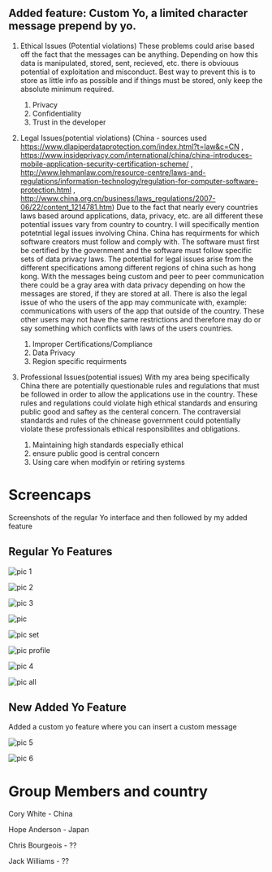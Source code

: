 ## Added feature: Custom Yo, a limited character message prepend by yo.




1. Ethical Issues (Potential violations)
These problems could arise based off the fact that the messages can be anything. Depending on how this data is manipulated, stored, sent, recieved, etc. there is obviouus potential of exploitation and misconduct. Best way to prevent this is to store as little info as possible and if things must be stored, only keep the absolute minimum required.
      1. Privacy
      2. Confidentiality 
      3. Trust in the developer
      
2. Legal Issues(potential violations)
(China - sources used https://www.dlapiperdataprotection.com/index.html?t=law&c=CN , https://www.insideprivacy.com/international/china/china-introduces-mobile-application-security-certification-scheme/ ,
http://www.lehmanlaw.com/resource-centre/laws-and-regulations/information-technology/regulation-for-computer-software-protection.html ,
http://www.china.org.cn/business/laws_regulations/2007-06/22/content_1214781.htm)
Due to the fact that nearly every countries laws based around applications, data, privacy, etc. are all different these potential issues vary from country to country. I will specifically mention potetntial legal issues involving China. China has requirments for which software creators must follow and comply with. The software must first be certified by the government and the software must follow specific sets of data privacy laws. The potential for legal issues arise from the different specifications among different regions of china such as hong kong. With the messages being custom and peer to peer communication there could be a gray area with data privacy depending on how the messages are stored, if they are stored at all. There is also the legal issue of who the users of the app may communicate with, example: communications with users of the app that outside of the country. These other users may not have the same restrictions and therefore may do or say something which conflicts with laws of the users countries.
      1. Improper Certifications/Compliance
      2. Data Privacy
      3. Region specific requirments
 
3. Professional Issues(potential issues) With my area being specifically China there are potentially questionable rules and regulations that must be followed in order to allow the applications use in the country. These rules and regulations could violate high ethical standards and ensuring public good and saftey as the centeral concern. The contraversial standards and rules of the chinease government could potentially violate these professionals ethical responsibilites and obligations.
      1. Maintaining high standards especially ethical
      2. ensure public good is central concern
      3. Using care when modifyin or retiring systems 

# Screencaps
Screenshots of the regular Yo interface and then followed by my added feature


## Regular Yo Features

![pic 1](https://github.com/mrcorydwhite/Midterm-Specs/blob/master/pics/1.PNG)

![pic 2](https://github.com/mrcorydwhite/Midterm-Specs/blob/master/pics/2.PNG)

![pic 3](https://github.com/mrcorydwhite/Midterm-Specs/blob/master/pics/3.PNG)

![pic ](https://github.com/mrcorydwhite/Midterm-Specs/blob/master/pics/notDismiss.PNG)

![pic set](https://github.com/mrcorydwhite/Midterm-Specs/blob/master/pics/noNotificiationMain.PNG)

![pic profile](https://github.com/mrcorydwhite/Midterm-Specs/blob/master/pics/Profile.PNG)

![pic 4](https://github.com/mrcorydwhite/Midterm-Specs/blob/master/pics/4.PNG)

![pic all](https://github.com/mrcorydwhite/Midterm-Specs/blob/master/pics/All.PNG)

## New Added Yo Feature
Added a custom yo feature where you can insert a custom message

![pic 5](https://github.com/mrcorydwhite/Midterm-Specs/blob/master/pics/5%20newfeature%20pt1.PNG)

![pic 6](https://github.com/mrcorydwhite/Midterm-Specs/blob/master/pics/6%20newfeature%20pt2.PNG)


# Group Members and country
Cory White - China

Hope Anderson - Japan 

Chris Bourgeois - ??

Jack Williams - ??
